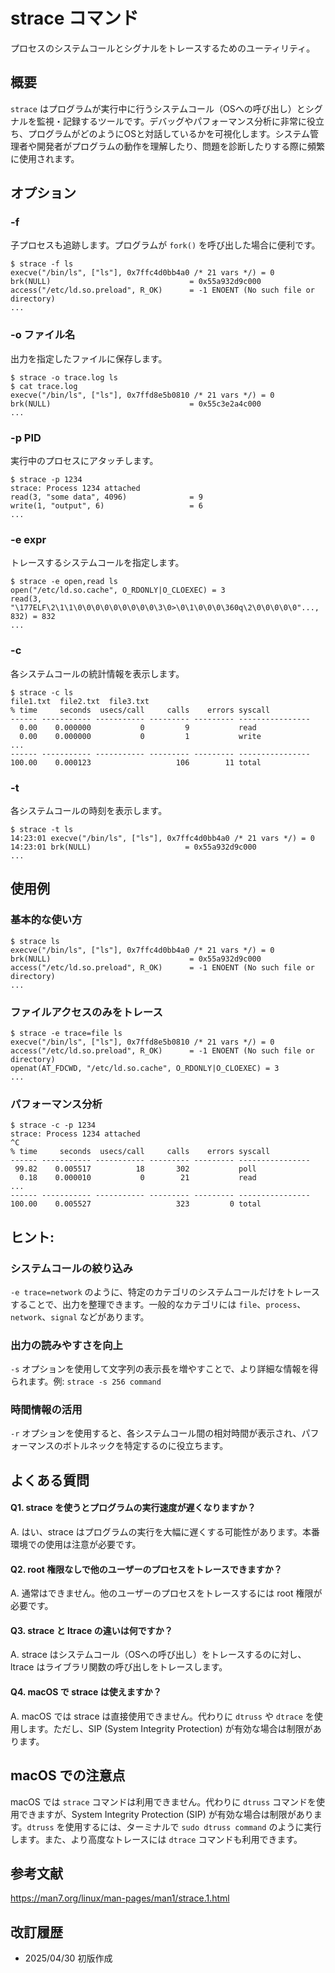 # strace コマンド

プロセスのシステムコールとシグナルをトレースするためのユーティリティ。

## 概要

`strace` はプログラムが実行中に行うシステムコール（OSへの呼び出し）とシグナルを監視・記録するツールです。デバッグやパフォーマンス分析に非常に役立ち、プログラムがどのようにOSと対話しているかを可視化します。システム管理者や開発者がプログラムの動作を理解したり、問題を診断したりする際に頻繁に使用されます。

## オプション

### **-f**

子プロセスも追跡します。プログラムが `fork()` を呼び出した場合に便利です。

```console
$ strace -f ls
execve("/bin/ls", ["ls"], 0x7ffc4d0bb4a0 /* 21 vars */) = 0
brk(NULL)                               = 0x55a932d9c000
access("/etc/ld.so.preload", R_OK)      = -1 ENOENT (No such file or directory)
...
```

### **-o ファイル名**

出力を指定したファイルに保存します。

```console
$ strace -o trace.log ls
$ cat trace.log
execve("/bin/ls", ["ls"], 0x7ffd8e5b0810 /* 21 vars */) = 0
brk(NULL)                               = 0x55c3e2a4c000
...
```

### **-p PID**

実行中のプロセスにアタッチします。

```console
$ strace -p 1234
strace: Process 1234 attached
read(3, "some data", 4096)              = 9
write(1, "output", 6)                   = 6
...
```

### **-e expr**

トレースするシステムコールを指定します。

```console
$ strace -e open,read ls
open("/etc/ld.so.cache", O_RDONLY|O_CLOEXEC) = 3
read(3, "\177ELF\2\1\1\0\0\0\0\0\0\0\0\0\3\0>\0\1\0\0\0\360q\2\0\0\0\0\0"..., 832) = 832
...
```

### **-c**

各システムコールの統計情報を表示します。

```console
$ strace -c ls
file1.txt  file2.txt  file3.txt
% time     seconds  usecs/call     calls    errors syscall
------ ----------- ----------- --------- --------- ----------------
  0.00    0.000000           0         9           read
  0.00    0.000000           0         1           write
...
------ ----------- ----------- --------- --------- ----------------
100.00    0.000123                   106        11 total
```

### **-t**

各システムコールの時刻を表示します。

```console
$ strace -t ls
14:23:01 execve("/bin/ls", ["ls"], 0x7ffc4d0bb4a0 /* 21 vars */) = 0
14:23:01 brk(NULL)                     = 0x55a932d9c000
...
```

## 使用例

### 基本的な使い方

```console
$ strace ls
execve("/bin/ls", ["ls"], 0x7ffc4d0bb4a0 /* 21 vars */) = 0
brk(NULL)                               = 0x55a932d9c000
access("/etc/ld.so.preload", R_OK)      = -1 ENOENT (No such file or directory)
...
```

### ファイルアクセスのみをトレース

```console
$ strace -e trace=file ls
execve("/bin/ls", ["ls"], 0x7ffd8e5b0810 /* 21 vars */) = 0
access("/etc/ld.so.preload", R_OK)      = -1 ENOENT (No such file or directory)
openat(AT_FDCWD, "/etc/ld.so.cache", O_RDONLY|O_CLOEXEC) = 3
...
```

### パフォーマンス分析

```console
$ strace -c -p 1234
strace: Process 1234 attached
^C
% time     seconds  usecs/call     calls    errors syscall
------ ----------- ----------- --------- --------- ----------------
 99.82    0.005517          18       302           poll
  0.18    0.000010           0        21           read
...
------ ----------- ----------- --------- --------- ----------------
100.00    0.005527                   323         0 total
```

## ヒント:

### システムコールの絞り込み

`-e trace=network` のように、特定のカテゴリのシステムコールだけをトレースすることで、出力を整理できます。一般的なカテゴリには `file`、`process`、`network`、`signal` などがあります。

### 出力の読みやすさを向上

`-s` オプションを使用して文字列の表示長を増やすことで、より詳細な情報を得られます。例: `strace -s 256 command`

### 時間情報の活用

`-r` オプションを使用すると、各システムコール間の相対時間が表示され、パフォーマンスのボトルネックを特定するのに役立ちます。

## よくある質問

#### Q1. strace を使うとプログラムの実行速度が遅くなりますか？
A. はい、strace はプログラムの実行を大幅に遅くする可能性があります。本番環境での使用は注意が必要です。

#### Q2. root 権限なしで他のユーザーのプロセスをトレースできますか？
A. 通常はできません。他のユーザーのプロセスをトレースするには root 権限が必要です。

#### Q3. strace と ltrace の違いは何ですか？
A. strace はシステムコール（OSへの呼び出し）をトレースするのに対し、ltrace はライブラリ関数の呼び出しをトレースします。

#### Q4. macOS で strace は使えますか？
A. macOS では strace は直接使用できません。代わりに `dtruss` や `dtrace` を使用します。ただし、SIP (System Integrity Protection) が有効な場合は制限があります。

## macOS での注意点

macOS では `strace` コマンドは利用できません。代わりに `dtruss` コマンドを使用できますが、System Integrity Protection (SIP) が有効な場合は制限があります。`dtruss` を使用するには、ターミナルで `sudo dtruss command` のように実行します。また、より高度なトレースには `dtrace` コマンドも利用できます。

## 参考文献

https://man7.org/linux/man-pages/man1/strace.1.html

## 改訂履歴

- 2025/04/30 初版作成